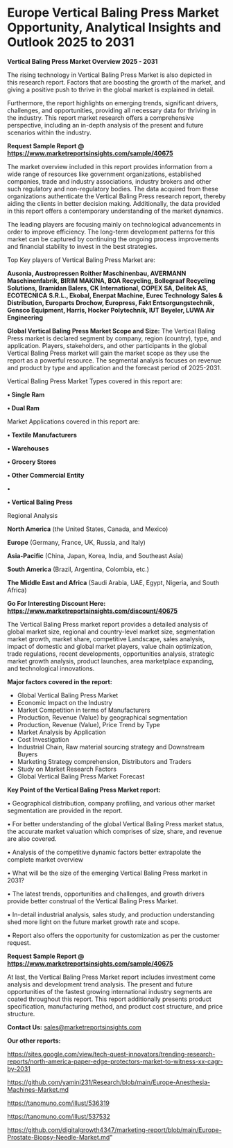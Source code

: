 # Europe Vertical Baling Press Market Opportunity, Analytical Insights and Outlook 2025 to 2031

<Strong> Vertical Baling Press Market Overview 2025 - 2031</strong>

The rising technology in Vertical Baling Press Market is also depicted in this research report. Factors that are boosting the growth of the market, and giving a positive push to thrive in the global market is explained in detail.

Furthermore, the report highlights on emerging trends, significant drivers, challenges, and opportunities, providing all necessary data for thriving in the industry. This report market research offers a comprehensive perspective, including an in-depth analysis of the present and future scenarios within the industry.

<strong>Request Sample Report @ <a href=https://www.marketreportsinsights.com/sample/40675>https://www.marketreportsinsights.com/sample/40675</a></strong>

The market overview included in this report provides information from a wide range of resources like government organizations, established companies, trade and industry associations, industry brokers and other such regulatory and non-regulatory bodies. The data acquired from these organizations authenticate the Vertical Baling Press research report, thereby aiding the clients in better decision making. Additionally, the data provided in this report offers a contemporary understanding of the market dynamics.

The leading players are focusing mainly on technological advancements in order to improve efficiency. The long-term development patterns for this market can be captured by continuing the ongoing process improvements and financial stability to invest in the best strategies.

Top Key players of Vertical Baling Press Market are:

<strong>Ausonia, Austropressen Roither Maschinenbau, AVERMANN Maschinenfabrik, BIRIM MAKINA, BOA Recycling, Bollegraaf Recycling Solutions, Bramidan Balers, CK International, COPEX SA, Delitek AS, ECOTECNICA S.R.L., Ekobal, Enerpat Machine, Eurec Technology Sales & Distribution, Europarts Drochow, Europress, Fakt Entsorgungstechnik, Gensco Equipment, Harris, Hocker Polytechnik, IUT Beyeler, LUWA Air Engineering</strong>

<strong><b>Global Vertical Baling Press Market Scope and Size:</b></strong>
The Vertical Baling Press market is declared segment by company, region (country), type, and application. Players, stakeholders, and other participants in the global Vertical Baling Press market will gain the market scope as they use the report as a powerful resource. The segmental analysis focuses on revenue and product by type and application and the forecast period of 2025-2031.

Vertical Baling Press Market Types covered in this report are:

<strong>•  Single Ram

•  Dual Ram</strong>

Market Applications covered in this report are:

<strong>•  Textile Manufacturers

•  Warehouses

•  Grocery Stores

•  Other Commercial Entity

•  

•  Vertical Baling Press</strong> 

Regional Analysis

<strong>North America</strong> (the United States, Canada, and Mexico)

<strong>Europe</strong> (Germany, France, UK, Russia, and Italy)

<strong>Asia-Pacific</strong> (China, Japan, Korea, India, and Southeast Asia)

<strong>South America</strong> (Brazil, Argentina, Colombia, etc.)

<strong>The Middle East and Africa</strong> (Saudi Arabia, UAE, Egypt, Nigeria, and South Africa)

<strong>Go For Interesting Discount Here: <a href=https://www.marketreportsinsights.com/discount/40675>https://www.marketreportsinsights.com/discount/40675</a></strong>

The Vertical Baling Press market report provides a detailed analysis of global market size, regional and country-level market size, segmentation market growth, market share, competitive Landscape, sales analysis, impact of domestic and global market players, value chain optimization, trade regulations, recent developments, opportunities analysis, strategic market growth analysis, product launches, area marketplace expanding, and technological innovations.

<strong><b>Major factors covered in the report:</b></strong>
<ul>
  <li>Global Vertical Baling Press Market </li>
  <li>Economic Impact on the Industry</li>
  <li>Market Competition in terms of Manufacturers</li>
  <li>Production, Revenue (Value) by geographical segmentation</li>
  <li>Production, Revenue (Value), Price Trend by Type</li>
  <li>Market Analysis by Application</li>
  <li>Cost Investigation</li>
  <li>Industrial Chain, Raw material sourcing strategy and Downstream Buyers</li>
  <li>Marketing Strategy comprehension, Distributors and Traders</li>
  <li>Study on Market Research Factors</li>
  <li>Global Vertical Baling Press Market Forecast</li>
</ul>

<strong><b>Key Point of the Vertical Baling Press Market report:</b></strong>

• Geographical distribution, company profiling, and various other market segmentation are provided in the report.

• For better understanding of the global Vertical Baling Press market status, the accurate market valuation which comprises of size, share, and revenue are also covered.

• Analysis of the competitive dynamic factors better extrapolate the complete market overview

• What will be the size of the emerging Vertical Baling Press market in 2031?

• The latest trends, opportunities and challenges, and growth drivers provide better construal of the Vertical Baling Press Market.

• In-detail industrial analysis, sales study, and production understanding shed more light on the future market growth rate and scope.

• Report also offers the opportunity for customization as per the customer request.

<strong>Request Sample Report @ <a href=https://www.marketreportsinsights.com/sample/40675>https://www.marketreportsinsights.com/sample/40675</a></strong>

At last, the Vertical Baling Press Market report includes investment come analysis and development trend analysis. The present and future opportunities of the fastest growing international industry segments are coated throughout this report. This report additionally presents product specification, manufacturing method, and product cost structure, and price structure.

<strong>Contact Us:</strong>
sales@marketreportsinsights.com

<strong>Our other reports:</strong>

<a href=https://sites.google.com/view/tech-quest-innovators/trending-research-reports/north-america-paper-edge-protectors-market-to-witness-xx-cagr-by-2031>https://sites.google.com/view/tech-quest-innovators/trending-research-reports/north-america-paper-edge-protectors-market-to-witness-xx-cagr-by-2031</a>

<a href=https://github.com/yamini231/Research/blob/main/Europe-Anesthesia-Machines-Market.md>https://github.com/yamini231/Research/blob/main/Europe-Anesthesia-Machines-Market.md</a>

<a href=https://tanomuno.com/illust/536319>https://tanomuno.com/illust/536319</a>

<a href=https://tanomuno.com/illust/537532>https://tanomuno.com/illust/537532</a>

<a href=https://github.com/digitalgrowth4347/marketing-report/blob/main/Europe-Prostate-Biopsy-Needle-Market.md>https://github.com/digitalgrowth4347/marketing-report/blob/main/Europe-Prostate-Biopsy-Needle-Market.md</a>"
